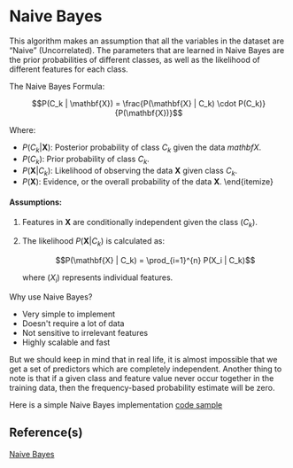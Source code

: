 # Naive Bayes
This algorithm makes an assumption that all the variables in the dataset are “Naive” (Uncorrelated).
The parameters that are learned in Naive Bayes are the prior probabilities of different classes, as well as the likelihood of different features for each class.

The Naive Bayes Formula:

$$P(C_k | \mathbf{X}) = \frac{P(\mathbf{X} | C_k) \cdot P(C_k)}{P(\mathbf{X})}$$

Where:
-  $P(C_k | \mathbf{X})$: Posterior probability of class $C_k$ given the data $mathbf{X}$.
- $P(C_k)$: Prior probability of class $C_k$.
- $P(\mathbf{X} | C_k)$: Likelihood of observing the data $\mathbf{X}$ given class $C_k$.
- $P(\mathbf{X})$: Evidence, or the overall probability of the data $\mathbf{X}$.
\end{itemize}

#### Assumptions:
1. Features in $\mathbf{X}$ are conditionally independent given the class $( C_k )$.
2. The likelihood $P(\mathbf{X} | C_k)$ is calculated as:

   $$P(\mathbf{X} | C_k) = \prod_{i=1}^{n} P(X_i | C_k)$$

   where $(X_i)$ represents individual features.

Why use Naive Bayes?
* Very simple to implement
* Doesn't require a lot of data
* Not sensitive to irrelevant features
* Highly scalable and fast

But we should keep in mind that in real life, it is almost impossible that we get a set of predictors which are completely independent.
Another thing to note is that if a given class and feature value never occur together in the training data, then the frequency-based probability estimate will be zero.

Here is a simple Naive Bayes implementation [code sample](../basic_machine_learning/naive_bayes.py)

## Reference(s)
[Naive Bayes](https://link.springer.com/referenceworkentry/10.1007/978-0-387-30164-8_576)